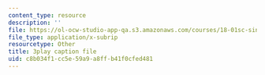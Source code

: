 ```yaml
---
content_type: resource
description: ''
file: https://ol-ocw-studio-app-qa.s3.amazonaws.com/courses/18-01sc-single-variable-calculus-fall-2010/c8b034f1cc5e59a9a8ffb41f0cfed481_G_HS1Dan_x4.vtt
file_type: application/x-subrip
resourcetype: Other
title: 3play caption file
uid: c8b034f1-cc5e-59a9-a8ff-b41f0cfed481
---
```

